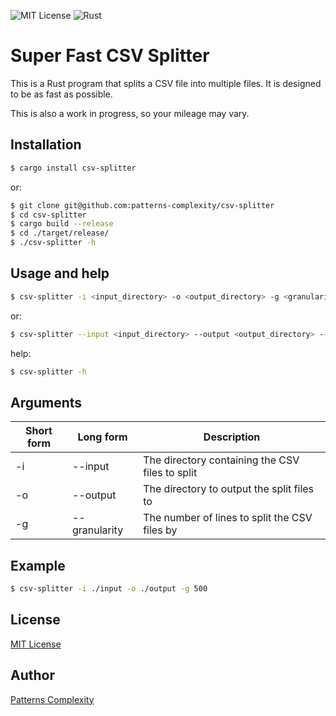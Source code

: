 ![MIT License](https://img.shields.io/badge/license-MIT-blue.svg)
![Rust](https://img.shields.io/badge/Rust-1.72.1-orange.svg)

# Super Fast CSV Splitter

This is a Rust program that splits a CSV file into multiple files. It is designed to be as fast as possible.

This is also a work in progress, so your mileage may vary.

## Installation

```bash
$ cargo install csv-splitter
```

or:
    
```bash
$ git clone git@github.com:patterns-complexity/csv-splitter
$ cd csv-splitter
$ cargo build --release
$ cd ./target/release/
$ ./csv-splitter -h
```

## Usage and help

```bash
$ csv-splitter -i <input_directory> -o <output_directory> -g <granularity>
```

or:

```bash
$ csv-splitter --input <input_directory> --output <output_directory> --granularity <granularity>
```

help:

```bash
$ csv-splitter -h
```

## Arguments
| Short form | Long form | Description |
| --- | --- | --- |
| -i | --input | The directory containing the CSV files to split |
| -o | --output | The directory to output the split files to |
| -g | --granularity | The number of lines to split the CSV files by |

## Example
```bash
$ csv-splitter -i ./input -o ./output -g 500
```

## License
[MIT License]('https://opensource.org/license/mit/)

## Author
[Patterns Complexity](https://github.com/patterns-complexity)
